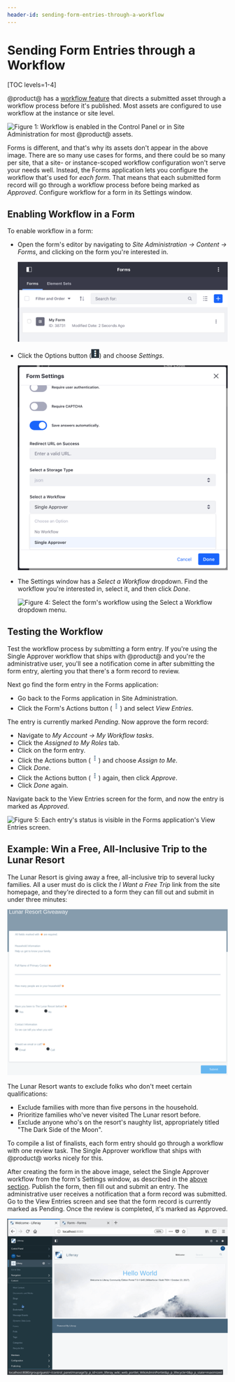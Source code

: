 ```yaml
---
header-id: sending-form-entries-through-a-workflow
---
```


# Sending Form Entries through a Workflow

[TOC levels=1-4]

@product@ has a [workflow
feature](/docs/7-0/user/-/knowledge_base/u/using-workflow) that directs a
submitted asset through a workflow process before it's published. Most assets
are configured to use workflow at the instance or site level.

![Figure 1: Workflow is enabled in the Control Panel or in Site Administration
for most @product@ assets.](../../../images/workflow-configuration.png)

Forms is different, and that's why its assets don't appear in the above image.
There are so many use cases for forms, and there could be so many per site, that
a site- or instance-scoped workflow configuration won't serve your needs well.
Instead, the Forms application lets you configure the workflow that's used for
*each form*. That means that each submitted form record will go through
a workflow process before being marked as *Approved*. Configure workflow for
a form in its Settings window.

## Enabling Workflow in a Form

To enable workflow in a form: 

- Open the form's editor by navigating to
*Site Administration &rarr; Content &rarr; Forms*, and clicking on the form
you're interested in.

    ![Figure 2: Navigate directly to a form to enable workflow.](../../../images/forms-list.png)

- Click the Options button (![Options](../../../images/icon-options.png)) and
    choose *Settings*.

    ![Figure 3: Enable workflow for each form in its Settings window.](../../../images/form-settings.png)

- The Settings window has a *Select a Workflow* dropdown. Find the workflow
    you're interested in, select it, and then click *Done*.

    ![Figure 4: Select the form's workflow using the Select a Workflow dropdown
menu.](../../../images/forms-workflow.png)

## Testing the Workflow

Test the workflow process by submitting a form entry. If you're using the Single
Approver workflow that ships with @product@ and you're the administrative user,
you'll see a notification come in after submitting the form entry, alerting you
that there's a form record to review. 

Next go find the form entry in the Forms application:

- Go back to the Forms application in Site Administration.
- Click the Form's Actions button (![Actions](../../../images/icon-actions.png))
    and select *View Entries*.

The entry is currently marked *Pending*. Now approve the form record:

- Navigate to *My Account &rarr; My Workflow tasks*.
- Click the *Assigned to My Roles* tab.
- Click on the form entry.
- Click the Actions button (![Actions](../../../images/icon-actions.png)) and
    choose *Assign to Me*.
- Click *Done*.
- Click the Actions button (![Actions](../../../images/icon-actions.png)) again,
    then click *Approve*.
- Click *Done* again.

Navigate back to the View Entries screen for the form, and now the entry is
marked as *Approved*. 

![Figure 5: Each entry's status is visible in the Forms application's View
Entries screen.](../../../images/forms-view-entries-status.png)

## Example: Win a Free, All-Inclusive Trip to the Lunar Resort

The Lunar Resort is giving away a free, all-inclusive trip to several lucky
families. All a user must do is click the *I Want a Free Trip* link from the
site homepage, and they're directed to a form they can fill out and submit in
under three minutes:

![Figure 6: The Lunar Resort Giveaway form is ready to be filled out.](../../../images/lunar-resort-giveaway.png)

The Lunar Resort wants to exclude folks who don't meet certain qualifications:

- Exclude families with more than five persons in the household.
- Prioritize families who've never visited The Lunar resort before.
- Exclude anyone who's on the resort's naughty list, appropriately titled "The
    Dark Side of the Moon".

To compile a list of finalists, each form entry should go through a workflow
with one review task. The Single Approver workflow that ships with @product@
works nicely for this.

After creating the form in the above image, select the Single Approver workflow
from the form's Settings window, as described in the [above
section](#enabling-workflow-in-a-form). Publish the form, then fill out and
submit an entry. The administrative user receives a notification that a form
record was submitted. Go to the View Entries screen and see that the form record
is currently marked as Pending. Once the review is completed, it's marked as
Approved.

![Figure 7: Assign a workflow to a form in several steps.](../../../images/lunar-resort-giveaway-workflow-new.gif)

